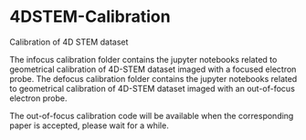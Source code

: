 # 4DSTEM-Calibration
Calibration of 4D STEM dataset

The infocus calibration folder contains the jupyter notebooks related to geometrical calibration of 4D-STEM dataset imaged with a focused electron probe.
The defocus calibration folder contains the jupyter notebooks related to geometrical calibration of 4D-STEM dataset imaged with an out-of-focus electron probe.

The out-of-focus calibration code will be available when the corresponding paper is accepted, please wait for a while.

